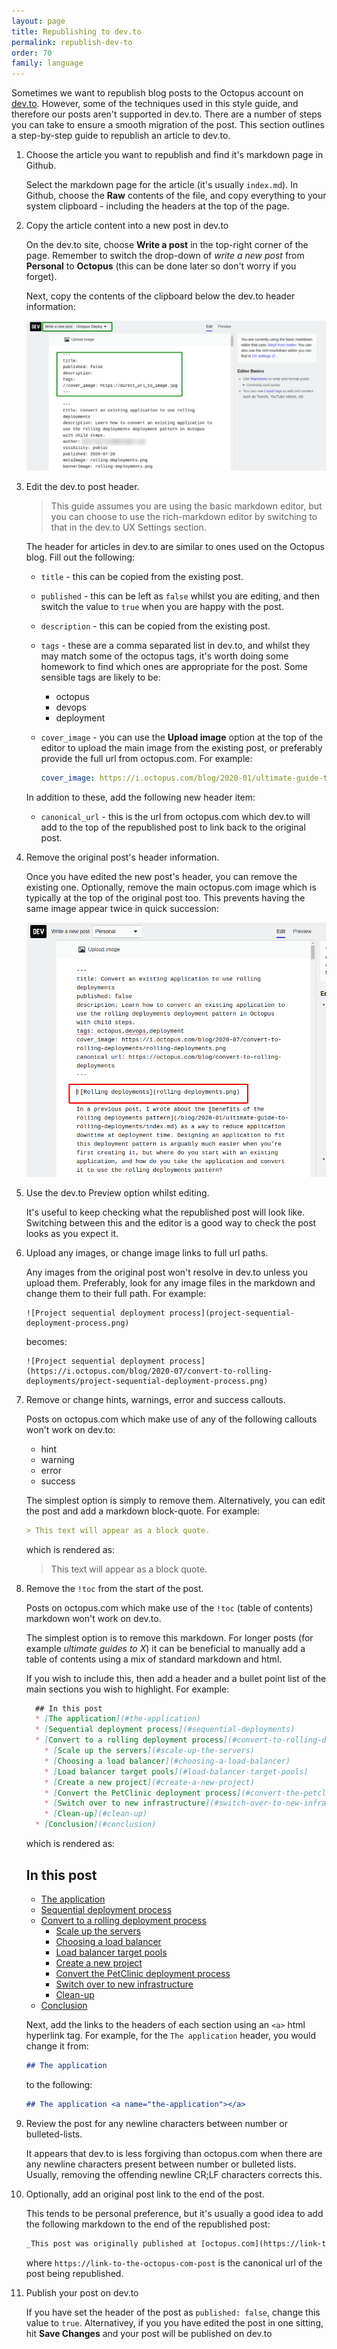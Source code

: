 ```yaml
---
layout: page
title: Republishing to dev.to
permalink: republish-dev-to
order: 70
family: language
---
```


Sometimes we want to republish blog posts to the Octopus account on [dev.to](https://dev.to/octopus/). However, some of the techniques used in this style guide, and therefore our posts aren't supported in dev.to. There are a number of steps you can take to ensure a smooth migration of the post. This section outlines a step-by-step guide to republish an article to dev.to.

1. Choose the article you want to republish and find it's markdown page in Github.

   Select the markdown page for the article (it's usually `index.md`). In Github, choose the **Raw** contents of the file, and copy everything to your system clipboard - including the headers at the top of the page.

1. Copy the article content into a new post in dev.to 

   On the dev.to site, choose **Write a post** in the top-right corner of the page. Remember to switch the drop-down of *write a new post* from **Personal** to **Octopus** (this can be done later so don't worry if you forget). 
   
   Next, copy the contents of the clipboard below the dev.to header information:

   ![Republish copy content](republishing-post-copy-content.png "width=500")

1. Edit the dev.to post header.

   > This guide assumes you are using the basic markdown editor, but you can choose to use the rich-markdown editor by switching to that in the dev.to UX Settings section.

   The header for articles in dev.to are similar to ones used on the Octopus blog. Fill out the following:

   - `title` - this can be copied from the existing post.
   - `published` - this can be left as `false` whilst you are editing, and then switch the value to `true` when you are happy with the post.
   - `description` - this can be copied from the existing post.
   - `tags` - these are a comma separated list in dev.to, and whilst they may match some of the octopus tags, it's worth doing some homework to find which ones are appropriate for the post. Some sensible tags are likely to be:
     - octopus
     - devops
     - deployment
   - `cover_image` - you can use the **Upload image** option at the top of the editor to upload the main image from the existing post, or preferably provide the full url from octopus.com. For example:

      ```yml
      cover_image: https://i.octopus.com/blog/2020-01/ultimate-guide-to-rolling-deployments/rolling-deployments.png
      ```
   
   In addition to these, add the following new header item:
   - `canonical_url` - this is the url from octopus.com which dev.to will add to the top of the republished post to link back to the original post.

1. Remove the original post's header information.

   Once you have edited the new post's header, you can remove the existing one. Optionally, remove the main octopus.com image which is typically at the top of the original post too. This prevents having the same image appear twice in quick succession:

   ![Remove header image](republishing-post-remove-header-image.png "width=500")

1. Use the dev.to Preview option whilst editing.

   It's useful to keep checking what the republished post will look like. Switching between this and the editor is a good way to check the post looks as you expect it.

1. Upload any images, or change image links to full url paths.

   Any images from the original post won't resolve in dev.to unless you upload them. Preferably, look for any image files in the markdown and change them to their full path. For example:

   ```
   ![Project sequential deployment process](project-sequential-deployment-process.png)
   ```

   becomes:

   ```
   ![Project sequential deployment process](https://i.octopus.com/blog/2020-07/convert-to-rolling-deployments/project-sequential-deployment-process.png)
   ```

1. Remove or change hints, warnings, error and success callouts.

    Posts on octopus.com which make use of any of the following callouts won't work on dev.to:
    - hint
    - warning
    - error
    - success

    The simplest option is simply to remove them. Alternatively, you can edit the post and add a markdown block-quote. For example:

    ```md
    > This text will appear as a block quote.
    ```

    which is rendered as:

    > This text will appear as a block quote.

1. Remove the `!toc` from the start of the post.

    Posts on octopus.com which make use of the `!toc` (table of contents) markdown won't work on dev.to.

    The simplest option is to remove this markdown. For longer posts (for example *ultimate guides to X*) it can be beneficial to manually add a table of contents using a mix of standard markdown and html.

    If you wish to include this, then add a header and a bullet point list of the main sections you wish to highlight. For example:

    ```md
      ## In this post
      * [The application](#the-application)
      * [Sequential deployment process](#sequential-deployments)
      * [Convert to a rolling deployment process](#convert-to-rolling-deployment)
        * [Scale up the servers](#scale-up-the-servers)
        * [Choosing a load balancer](#choosing-a-load-balancer)
        * [Load balancer target pools](#load-balancer-target-pools)
        * [Create a new project](#create-a-new-project)
        * [Convert the PetClinic deployment process](#convert-the-petclinic-deployment-process)
        * [Switch over to new infrastructure](#switch-over-to-new-infrastructure)
        * [Clean-up](#clean-up)
      * [Conclusion](#conclusion)
    ```
   which is rendered as:

   ## In this post
   * [The application](#the-application)
   * [Sequential deployment process](#sequential-deployments)
   * [Convert to a rolling deployment process](#convert-to-rolling-deployment)
     * [Scale up the servers](#scale-up-the-servers)
     * [Choosing a load balancer](#choosing-a-load-balancer)
     * [Load balancer target pools](#load-balancer-target-pools)
     * [Create a new project](#create-a-new-project)
     * [Convert the PetClinic deployment process](#convert-the-petclinic-deployment-process)
     * [Switch over to new infrastructure](#switch-over-to-new-infrastructure)
     * [Clean-up](#clean-up)
   * [Conclusion](#conclusion)

   Next, add the links to the headers of each section using an `<a>` html hyperlink tag. For example, for the `The application` header, you would change it from:
   
   ```md
   ## The application
   ```
   to the following:

   ```md
   ## The application <a name="the-application"></a>
   ```

1. Review the post for any newline characters between number or bulleted-lists.

    It appears that dev.to is less forgiving than octopus.com when there are any newline characters present between number or bulleted lists. Usually, removing the offending newline CR;LF characters corrects this.

1. Optionally, add an original post link to the end of the post.

    This tends to be personal preference, but it's usually a good idea to add the following markdown to the end of the republished post:

    ```md
   _This post was originally published at [octopus.com](https://link-to-the-octopus-com-post)._
    ```
    where `https://link-to-the-octopus-com-post` is the canonical url of the post being republished.

1. Publish your post on dev.to

   If you have set the header of the post as `published: false`, change this value to `true`. Alternativey, if you you have edited the post in one sitting, hit **Save Changes** and your post will be published on dev.to
